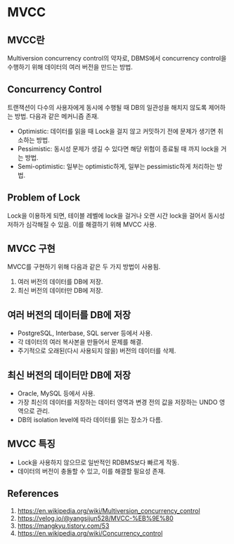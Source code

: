 # MVCC

## MVCC란

Multiversion concurrency control의 약자로, DBMS에서 concurrency control을 수행하기 위해 데이터의 여러 버전을 만드는 방법.

## Concurrency Control

트랜잭션이 다수의 사용자에게 동시에 수행될 때 DB의 일관성을 해치지 않도록 제어하는 방법. 다음과 같은 메커니즘 존재.

- Optimistic: 데이터를 읽을 때 Lock을 걸지 않고 커밋하기 전에 문제가 생기면 취소하는 방법.
- Pessimistic: 동시성 문제가 생길 수 있다면 해당 위험이 종료될 때 까지 lock을 거는 방법.
- Semi-optimistic: 일부는 optimistic하게, 일부는 pessimistic하게 처리하는 방법.

## Problem of Lock

Lock을 이용하게 되면, 테이블 레벨에 lock을 걸거나 오랜 시간 lock을 걸어서 동시성 저하가 심각해질 수 있음. 이를 해결하기 위해 MVCC 사용.

## MVCC 구현

MVCC를 구현하기 위해 다음과 같은 두 가지 방법이 사용됨.

1. 여러 버전의 데이터를 DB에 저장.
2. 최신 버전의 데이터만 DB에 저장.

## 여러 버전의 데이터를 DB에 저장

- PostgreSQL, Interbase, SQL server 등에서 사용.
- 각 데이터의 여러 복사본을 만들어서 문제를 해결.
- 주기적으로 오래된(다시 사용되지 않을) 버전의 데이터를 삭제.

## 최신 버전의 데이터만 DB에 저장

- Oracle, MySQL 등에서 사용.
- 가장 최신의 데이터를 저장하는 데이터 영역과 변경 전의 값을 저장하는 UNDO 영역으로 관리.
- DB의 isolation level에 따라 데이터를 읽는 장소가 다름.

## MVCC 특징

- Lock을 사용하지 않으므로 일반적인 RDBMS보다 빠르게 작동.
- 데이터의 버전이 충돌할 수 있고, 이를 해결할 필요성 존재.

## References

1. https://en.wikipedia.org/wiki/Multiversion_concurrency_control
2. https://velog.io/@yangsijun528/MVCC-%EB%9E%80
3. https://mangkyu.tistory.com/53
4. https://en.wikipedia.org/wiki/Concurrency_control
